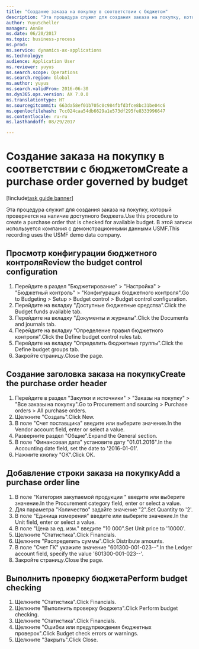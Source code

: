 ```yaml
--- 
title: "Создание заказа на покупку в соответствии с бюджетом"
description: "Эта процедура служит для создания заказа на покупку, который проверяется на наличие доступного бюджета."
author: YuyuScheller
manager: AnnBe
ms.date: 06/20/2017
ms.topic: business-process
ms.prod: 
ms.service: dynamics-ax-applications
ms.technology: 
audience: Application User
ms.reviewer: yuyus
ms.search.scope: Operations
ms.search.region: Global
ms.author: yuyus
ms.search.validFrom: 2016-06-30
ms.dyn365.ops.version: AX 7.0.0
ms.translationtype: HT
ms.sourcegitcommit: 663da58ef01b705c0c984fbfd3fce8bc31be04c6
ms.openlocfilehash: 7cc024caa54db6629a1e573df295fe8333996647
ms.contentlocale: ru-ru
ms.lasthandoff: 08/29/2017

---
```

# <a name="create-a-purchase-order-governed-by-budget"></a><span data-ttu-id="cf7bb-103">Создание заказа на покупку в соответствии с бюджетом</span><span class="sxs-lookup"><span data-stu-id="cf7bb-103">Create a purchase order governed by budget</span></span>

[!include[task guide banner](../../includes/task-guide-banner.md)]

<span data-ttu-id="cf7bb-104">Эта процедура служит для создания заказа на покупку, который проверяется на наличие доступного бюджета.</span><span class="sxs-lookup"><span data-stu-id="cf7bb-104">Use this procedure to create a purchase order that is checked for available budget.</span></span> <span data-ttu-id="cf7bb-105">В этой записи используется компания с демонстрационными данными USMF.</span><span class="sxs-lookup"><span data-stu-id="cf7bb-105">This recording uses the USMF demo data company.</span></span>


## <a name="review-the-budget-control-configuration"></a><span data-ttu-id="cf7bb-106">Просмотр конфигурации бюджетного контроля</span><span class="sxs-lookup"><span data-stu-id="cf7bb-106">Review the budget control configuration</span></span>
1. <span data-ttu-id="cf7bb-107">Перейдите в раздел "Бюджетирование" > "Настройка" > "Бюджетный контроль" > "Конфигурация бюджетного контроля".</span><span class="sxs-lookup"><span data-stu-id="cf7bb-107">Go to Budgeting > Setup > Budget control > Budget control configuration.</span></span>
2. <span data-ttu-id="cf7bb-108">Перейдите на вкладку "Доступные бюджетные средства".</span><span class="sxs-lookup"><span data-stu-id="cf7bb-108">Click the Budget funds available tab.</span></span>
3. <span data-ttu-id="cf7bb-109">Перейдите на вкладку "Документы и журналы".</span><span class="sxs-lookup"><span data-stu-id="cf7bb-109">Click the Documents and journals tab.</span></span>
4. <span data-ttu-id="cf7bb-110">Перейдите на вкладку "Определение правил бюджетного контроля".</span><span class="sxs-lookup"><span data-stu-id="cf7bb-110">Click the Define budget control rules tab.</span></span>
5. <span data-ttu-id="cf7bb-111">Перейдите на вкладку "Определить бюджетные группы".</span><span class="sxs-lookup"><span data-stu-id="cf7bb-111">Click the Define budget groups tab.</span></span>
6. <span data-ttu-id="cf7bb-112">Закройте страницу.</span><span class="sxs-lookup"><span data-stu-id="cf7bb-112">Close the page.</span></span>

## <a name="create-the-purchase-order-header"></a><span data-ttu-id="cf7bb-113">Создание заголовка заказа на покупку</span><span class="sxs-lookup"><span data-stu-id="cf7bb-113">Create the purchase order header</span></span>
1. <span data-ttu-id="cf7bb-114">Перейдите в раздел "Закупки и источники" > "Заказы на покупку" > "Все заказы на покупку".</span><span class="sxs-lookup"><span data-stu-id="cf7bb-114">Go to Procurement and sourcing > Purchase orders > All purchase orders.</span></span>
2. <span data-ttu-id="cf7bb-115">Щелкните "Создать".</span><span class="sxs-lookup"><span data-stu-id="cf7bb-115">Click New.</span></span>
3. <span data-ttu-id="cf7bb-116">В поле "Счет поставщика" введите или выберите значение.</span><span class="sxs-lookup"><span data-stu-id="cf7bb-116">In the Vendor account field, enter or select a value.</span></span>
4. <span data-ttu-id="cf7bb-117">Разверните раздел "Общие".</span><span class="sxs-lookup"><span data-stu-id="cf7bb-117">Expand the General section.</span></span>
5. <span data-ttu-id="cf7bb-118">В поле "Финансовая дата" установите дату "01.01.2016".</span><span class="sxs-lookup"><span data-stu-id="cf7bb-118">In the Accounting date field, set the date to '2016-01-01'.</span></span>
6. <span data-ttu-id="cf7bb-119">Нажмите кнопку "OК".</span><span class="sxs-lookup"><span data-stu-id="cf7bb-119">Click OK.</span></span>

## <a name="add-a-purchase-order-line"></a><span data-ttu-id="cf7bb-120">Добавление строки заказа на покупку</span><span class="sxs-lookup"><span data-stu-id="cf7bb-120">Add a purchase order line</span></span>
1. <span data-ttu-id="cf7bb-121">В поле "Категория закупаемой продукции " введите или выберите значение.</span><span class="sxs-lookup"><span data-stu-id="cf7bb-121">In the Procurement category field, enter or select a value.</span></span>
2. <span data-ttu-id="cf7bb-122">Для параметра "Количество" задайте значение "2".</span><span class="sxs-lookup"><span data-stu-id="cf7bb-122">Set Quantity to '2'.</span></span>
3. <span data-ttu-id="cf7bb-123">В поле "Единица измерения" введите или выберите значение.</span><span class="sxs-lookup"><span data-stu-id="cf7bb-123">In the Unit field, enter or select a value.</span></span>
4. <span data-ttu-id="cf7bb-124">В поле "Цена за ед. изм." введите "10 000".</span><span class="sxs-lookup"><span data-stu-id="cf7bb-124">Set Unit price to '10000'.</span></span>
5. <span data-ttu-id="cf7bb-125">Щелкните "Статистика".</span><span class="sxs-lookup"><span data-stu-id="cf7bb-125">Click Financials.</span></span>
6. <span data-ttu-id="cf7bb-126">Щелкните "Распределить суммы".</span><span class="sxs-lookup"><span data-stu-id="cf7bb-126">Click Distribute amounts.</span></span>
7. <span data-ttu-id="cf7bb-127">В поле "Счет ГК" укажите значение "601300-001-023--".</span><span class="sxs-lookup"><span data-stu-id="cf7bb-127">In the Ledger account field, specify the value '601300-001-023--'.</span></span>
8. <span data-ttu-id="cf7bb-128">Закройте страницу.</span><span class="sxs-lookup"><span data-stu-id="cf7bb-128">Close the page.</span></span>

## <a name="perform-budget-checking"></a><span data-ttu-id="cf7bb-129">Выполнить проверку бюджета</span><span class="sxs-lookup"><span data-stu-id="cf7bb-129">Perform budget checking</span></span>
1. <span data-ttu-id="cf7bb-130">Щелкните "Статистика".</span><span class="sxs-lookup"><span data-stu-id="cf7bb-130">Click Financials.</span></span>
2. <span data-ttu-id="cf7bb-131">Щелкните "Выполнить проверку бюджета".</span><span class="sxs-lookup"><span data-stu-id="cf7bb-131">Click Perform budget checking.</span></span>
3. <span data-ttu-id="cf7bb-132">Щелкните "Статистика".</span><span class="sxs-lookup"><span data-stu-id="cf7bb-132">Click Financials.</span></span>
4. <span data-ttu-id="cf7bb-133">Щелкните "Ошибки или предупреждения бюджетных проверок".</span><span class="sxs-lookup"><span data-stu-id="cf7bb-133">Click Budget check errors or warnings.</span></span>
5. <span data-ttu-id="cf7bb-134">Щелкните "Закрыть".</span><span class="sxs-lookup"><span data-stu-id="cf7bb-134">Click Close.</span></span>


